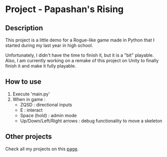 # Project - Papashan's Rising

## Description
This project is a little demo for a Rogue-like game made in Python that I started during my last year in high school.

Unfortunately, I didn't have the time to finish it, but it is a "bit" playable.  
Also, I am currently working on a remake of this project on Unity to finally finish it and make it fully playable.

## How to use
1) Execute 'main.py'
2) When in game :
   - ZQSD : directional inputs
   - E : interact
   - Space (hold) : admin mode
   - Up/Down/Left/Right arrows : debug functionality to move a skeleton

## Other projects
Check all my projects on this [page](https://github.com/ToxikSkrrt/Projects).
